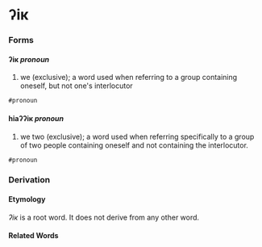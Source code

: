 ʔiк
====

### Forms

#### **ʔiк** _pronoun_

1. we (exclusive); a word used when referring to a group containing oneself, but not one's interlocutor

`#pronoun`

#### **hiaʔʔiк** _pronoun_

1. we two (exclusive); a word used when referring specifically to a group of two people containing oneself and not containing the interlocutor.

`#pronoun`

### Derivation

#### Etymology

_ʔiк_ is a root word. It does not derive from any other word.

#### Related Words
